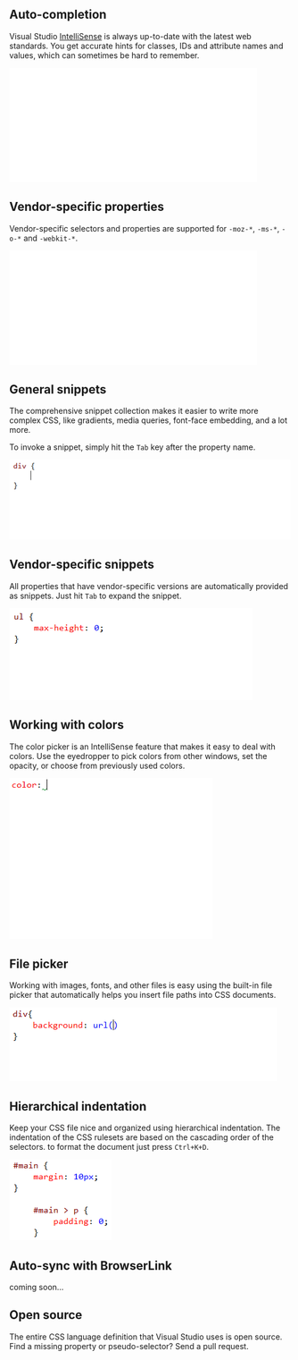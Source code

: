 <properties
			pageTitle="CSS"
			description="The new CSS editor in Visual Studio fully supports all versions of CSS including CSS Selectors Level 4."
			slug="css"
			order="400"
			keywords="css, intellisense, stylesheets"
/>

## Auto-completion
Visual Studio [IntelliSense](https://msdn.microsoft.com/library/hcw1s69b.aspx) is always up-to-date with the latest web standards. You get accurate hints for classes, IDs and attribute names and values, which can sometimes be hard to remember.

![Advanced auto completion](_assets/css-advanced-auto-completion.gif)

## Vendor-specific properties
Vendor-specific selectors and properties are supported for `-moz-*`, `-ms-*`, `-o-*` and `-webkit-*`.

![Vendor specifics](_assets/css-vendor-specifics.gif)

## General snippets
The comprehensive snippet collection makes it easier to write more complex CSS, like gradients, media queries, font-face embedding, and a lot more.

To invoke a snippet, simply hit the `Tab` key after the property name.

![CSS snippets](_assets/css-snippets.gif)

## Vendor-specific snippets
All properties that have vendor-specific versions are automatically provided as snippets. Just hit `Tab` to expand the snippet.

![CSS Vendor specific snippets](_assets/css-vendor-snippets.gif)

## Working with colors
The color picker is an IntelliSense feature that makes it easy to deal with colors. Use the eyedropper to pick colors from other windows, set the opacity, or choose from previously used colors.

![CSS color picker](_assets/css-colors.gif)

## File picker
Working with images, fonts, and other files is easy using
the built-in file picker that automatically helps you insert file
paths into CSS documents.

![CSS file picker](_assets/css-file-picker.gif)

## Hierarchical indentation
Keep your CSS file nice and organized using hierarchical indentation. The indentation of the CSS rulesets are based on the cascading order of the selectors. to format the document just press `Ctrl+K+D`.

![CSS hierarchical indentation](_assets/css-hierarchical-indentation.png)

## Auto-sync with BrowserLink
coming soon...

## Open source
The entire CSS language definition that Visual Studio uses is open source. Find a missing property or pseudo-selector? Send a pull request.